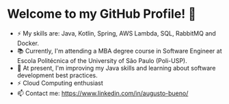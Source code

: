 # Welcome to my GitHub Profile!  👋


 - ⚡ My skills are: Java, Kotlin, Spring, AWS Lambda, SQL, RabbitMQ and Docker.
 - 📚 Currently, I'm attending a MBA degree course in Software Engineer at Escola Politécnica of the University of São Paulo (Poli-USP).
 - 🌱 At present, I'm improving my Java skills and learning about software development best practices.
 - ⚡ Cloud Computing enthusiast
 - 📫 Contact me: https://www.linkedin.com/in/augusto-bueno/


